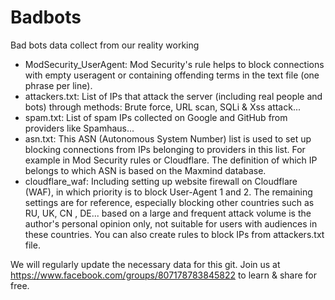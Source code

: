 # Badbots
 Bad bots data collect from our reality working

* ModSecurity_UserAgent: Mod Security's rule helps to block connections with empty useragent or containing offending terms in the text file (one phrase per line).
* attackers.txt: List of IPs that attack the server (including real people and bots) through methods: Brute force, URL scan, SQLi & Xss attack...
* spam.txt: List of spam IPs collected on Google and GitHub from providers like Spamhaus...
* asn.txt: This ASN (Autonomous System Number) list is used to set up blocking connections from IPs belonging to providers in this list. For example in Mod Security rules or Cloudflare. The definition of which IP belongs to which ASN is based on the Maxmind database.
* cloudflare_waf: Including setting up website firewall on Cloudflare (WAF), in which priority is to block User-Agent 1 and 2. The remaining settings are for reference, especially blocking other countries such as RU, UK, CN , DE... based on a large and frequent attack volume is the author's personal opinion only, not suitable for users with audiences in these countries. You can also create rules to block IPs from attackers.txt file.

We will regularly update the necessary data for this git. Join us at https://www.facebook.com/groups/807178783845822 to learn & share for free.
